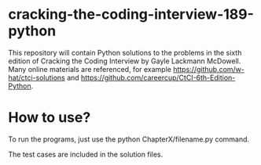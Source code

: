 # cracking-the-coding-interview-189-python
This repository will contain Python solutions to the problems in the sixth edition of Cracking the Coding Interview by Gayle Lackmann McDowell. Many online materials are referenced, for example https://github.com/w-hat/ctci-solutions and https://github.com/careercup/CtCI-6th-Edition-Python. 


# How to use?
To run the programs, just use the python ChapterX/filename.py command.

The test cases are included in the solution files.
